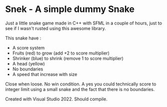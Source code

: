 # Snek - A simple dummy Snake

Just a little snake game made in C++ with SFML in a couple of hours, just to see if I wasn't rusted using this awesome library.

This snake have :
- A score system
- Fruits (red) to grow (add +2 to score multiplier)
- Shrinker (blue) to shrink (remove 1 to score multiplier)
- A head (yellow)
- No boundaries
- A speed that increase with size

Close when loose. No win condition. A yes you could technically score to integer limit using a small snake and the fact that there is no boundaries.

Created with Visual Studio 2022. Should compile.